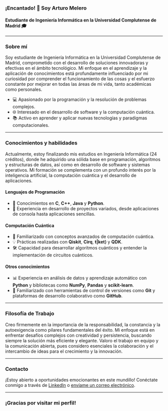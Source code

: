 ### ¡Encantado! 👋 Soy Arturo Melero

#### Estudiante de Ingeniería Informática en la Universidad Complutense de Madrid 🎓

---

### Sobre mí

Soy estudiante de Ingeniería Informática en la Universidad Complutense de Madrid, comprometido con el desarrollo de soluciones innovadoras y efectivas en el ámbito tecnológico. Mi enfoque en el aprendizaje y la aplicación de conocimientos está profundamente influenciado por mi curiosidad por comprender el funcionamiento de las cosas y el esfuerzo constante por mejorar en todas las áreas de mi vida, tanto académicas como personales.

- 💻 Apasionado por la programación y la resolución de problemas complejos.
- 🌐 Interesado en el desarrollo de software y la computación cuántica.
- 📚 Activo en aprender y aplicar nuevas tecnologías y paradigmas computacionales.

---

### Conocimientos y habilidades

Actualmente, estoy finalizando mis estudios en Ingeniería Informática (24 créditos), donde he adquirido una sólida base en programación, algoritmos y estructuras de datos, así como en desarrollo de software y sistemas operativos. Mi formación se complementa con un profundo interés por la inteligencia artificial, la computación cuántica y el desarrollo de aplicaciones.

#### Lenguajes de Programación
- 🚀 Conocimientos en **C**, **C++**, **Java** y **Python**.
- 🌟 Experiencia en desarrollo de proyectos variados, desde aplicaciones de consola hasta aplicaciones sencillas.

#### Computación Cuántica
- 🧠 Familiarizado con conceptos avanzados de computación cuántica.
- 💡 Prácticas realizadas con **Qiskit**, **Cirq**, **t|ket⟩** y **QDK**.
- 🛠️ Capacidad para desarrollar algoritmos cuánticos y entender la implementación de circuitos cuánticos.

#### Otros conocimientos
- 📊 Experiencia en análisis de datos y aprendizaje automático con **Python** y bibliotecas como **NumPy**, **Pandas** y **scikit-learn**.
- 🔧 Familiarizado con herramientas de control de versiones como **Git** y plataformas de desarrollo colaborativo como **GitHub**.

---

### Filosofía de Trabajo

Creo firmemente en la importancia de la responsabilidad, la constancia y la autoexigencia como pilares fundamentales del éxito. Mi enfoque está en enfrentar desafíos complejos con creatividad y persistencia, buscando siempre la solución más eficiente y elegante. Valoro el trabajo en equipo y la comunicación abierta, pues considero esenciales la colaboración y el intercambio de ideas para el crecimiento y la innovación.

---

### Contacto

¡Estoy abierto a oportunidades emocionantes en este mundillo! Conéctate conmigo a través de [LinkedIn](https://www.linkedin.com/in/arturo-melero-ortiz-7a013631a/) o [envíame un correo electrónico](mailto:amelerortiz@gmail.com).

---

### ¡Gracias por visitar mi perfil!
